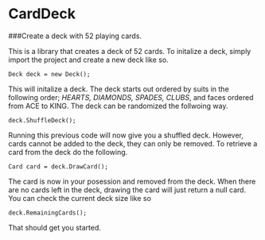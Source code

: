 # CardDeck
###Create a deck with 52 playing cards.

This is a library that creates a deck of 52 cards. To initalize a deck, simply import the project and create a new deck like so.

```
Deck deck = new Deck();
```

This will initalize a deck. The deck starts out ordered by suits in the following order; *HEARTS, DIAMONDS, SPADES, CLUBS*, and faces ordered from ACE to KING. The deck can be randomized the follwoing way.
```
deck.ShuffleDeck();
```

Running this previous code will now give you a shuffled deck. However, cards cannot be added to the deck, they can only be removed. To retrieve a card from the deck do the following.

```
Card card = deck.DrawCard();
```

The card is now in your posession and removed from the deck. When there are no cards left in the deck, drawing the card will just return a null card. You can check the current deck size like so

```
deck.RemainingCards();
```
That should get you started.
